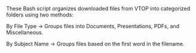 
These Bash script organizes downloaded files from VTOP into categorized folders using two methods:

By File Type -> Groups files into Documents, Presentations, PDFs, and Miscellaneous.

By Subject Name -> Groups files based on the first word in the filename.
